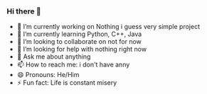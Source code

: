 ### Hi there 👋
- 🔭 I’m currently working on Nothing i guess very simple project
- 🌱 I’m currently learning Python, C++, Java
- 👯 I’m looking to collaborate on not for now
- 🤔 I’m looking for help with nothing right now
- 💬 Ask me about anything
- 📫 How to reach me: i don't have anny
- 😄 Pronouns: He/Him
- ⚡ Fun fact: Life is constant misery

<!--
**lluminarium/lluminarium** is a ✨ _special_ ✨ repository because its `README.md` (this file) appears on your GitHub profile.

Here are some ideas to get you started:

- 🔭 I’m currently working on Nothing i guess very simple project
- 🌱 I’m currently learning Python, C++, Java
- 👯 I’m looking to collaborate on not for now
- 🤔 I’m looking for help with nothing right now
- 💬 Ask me about anything
- 📫 How to reach me: i don't have anny
- 😄 Pronouns: He/Him
- ⚡ Fun fact: Life is constant misery
-->
